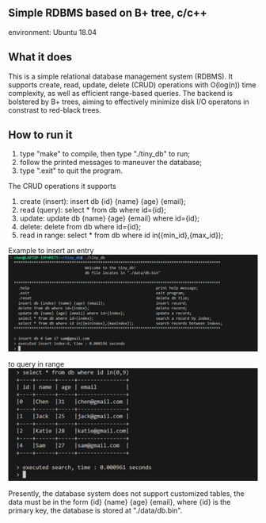 Simple RDBMS based on B+ tree, c/c++
------------------

environment: Ubuntu 18.04

What it does
------------------
This is a simple relational database management system (RDBMS). It supports create, read, update, delete (CRUD) operations with O(log(n)) time complexity, as well as efficient range-based queries. The backend is bolstered by B+ trees, aiming to effectively minimize disk I/O operatons in constrast to red-black trees.


How to run it
--------------------------
1. type "make" to compile, then type "./tiny_db" to run;
2. follow the printed messages to maneuver the database;
3. type ".exit" to quit the program.

The CRUD operations it supports
1. create (insert): insert db {id} {name} {age} {email};
2. read (query): select * from db where id={id};
3. update: update db {name} {age} {email} where id={id};
4. delete: delete from db where id={id};
5. read in range: select * from db where id in({min_id},{max_id});


Example to insert an entry
![alt text](./md_image/insert.png)

to query in range
![alt text](./md_image/range_query.png)

Presently, the database system does not support customized tables, the data must be in the form {id} {name} {age} {email}, where {id} is the primary key, the database is stored at "./data/db.bin".

